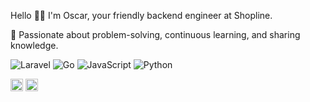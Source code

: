 Hello 🙌🏻 I'm Oscar, your friendly backend engineer at Shopline.

📝 Passionate about problem-solving, continuous learning, and sharing knowledge.

![Laravel](https://img.shields.io/badge/Laravel-EF5350?style=flat&logo=laravel&logoColor=white)
![Go](https://img.shields.io/badge/Go-26C6DA?style=flat&logo=go&logoColor=white)
![JavaScript](https://img.shields.io/badge/JavaScript-FFEE58?style=flat&logo=javascript&logoColor=black)
![Python](https://img.shields.io/badge/Python-7986CB?style=flat&logo=python&logoColor=white)

[<img src="https://cdn-icons-png.flaticon.com/512/3536/3536505.png" width="20" height="20">](https://www.linkedin.com/in/oscar-chiu-4a9a86171/)
[<img src="https://cdn-icons-png.flaticon.com/512/5968/5968534.png" width="20" height="20">](mailto:chiu2000711@gmail.com)
